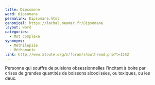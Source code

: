 ```yaml
---
title: Dipsomane
word: Dipsomane
permalink: Dipsomane.html
canonical: https://lachal.neamar.fr/Dipsomane
layout: word
categories:
  - Mot complexe
synonyms:
  - Méthilepsie
  - Méthomanie
link: http://www.atoute.org/n/forum/showthread.php?t=1562
---
```


Personne qui souffre de pulsions obsessionnelles l'incitant à boire par crises de grandes quantités de boissons alcoolisées, ou toxiques, ou les deux.

